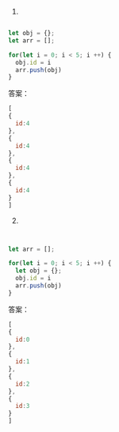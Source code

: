 1.
```js

let obj = {};
let arr = [];

for(let i = 0; i < 5; i ++) {
  obj.id = i
  arr.push(obj)
}
```


答案：
```js
[
{
  id:4
},
{
  id:4
},
{
  id:4
},
{
  id:4
}
]
```

2.

```js


let arr = [];

for(let i = 0; i < 5; i ++) {
  let obj = {};
  obj.id = i
  arr.push(obj)
}
```


答案：
```js
[
{
  id:0
},
{
  id:1
},
{
  id:2
},
{
  id:3
}
]
```
